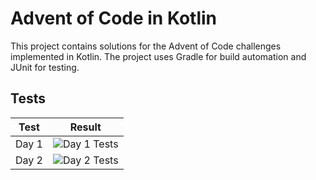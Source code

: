 # Advent of Code in Kotlin

This project contains solutions for the Advent of Code challenges implemented in Kotlin.
The project uses Gradle for build automation and JUnit for testing.

## Tests

| Test  | Result                                                                                                             |
|-------|--------------------------------------------------------------------------------------------------------------------|
| Day 1 | ![Day 1 Tests](https://github.com/Sol-H/AOC24-Kotlin/actions/workflows/actions.yml/badge.svg?branch=main&job=day1) |
| Day 2 | ![Day 2 Tests](https://github.com/Sol-H/AOC24-Kotlin/actions/workflows/actions.yml/badge.svg?branch=main&job=day2) |
